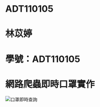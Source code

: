# ADT110105
# 林苡婷
# 學號：ADT110105
# 網路爬蟲即時口罩實作
![口罩即時查詢](https://github.com/ET0624/ADT110105/assets/102509664/415632cc-a8f4-46ee-aa50-8cf996a8d074)
